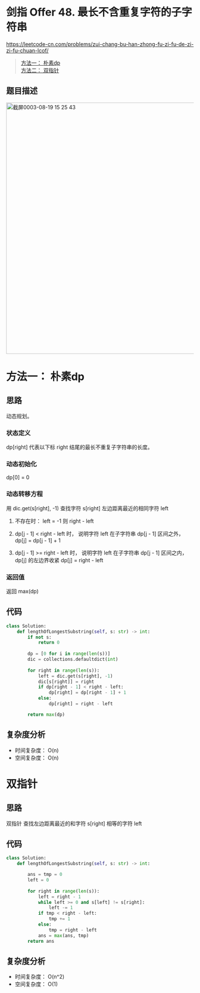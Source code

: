 剑指 Offer 48. 最长不含重复字符的子字符串
====
https://leetcode-cn.com/problems/zui-chang-bu-han-zhong-fu-zi-fu-de-zi-zi-fu-chuan-lcof/

> [方法一： 朴素dp](https://github.com/PearlCoastal/Leetcode_Solutions_python3/new/master/%E5%89%91%E6%8C%87offer#%E6%96%B9%E6%B3%95%E4%B8%80-%E6%9C%B4%E7%B4%A0dp)<br>
> [方法二： 双指针](https://github.com/PearlCoastal/Leetcode_Solutions_python3/new/master/%E5%89%91%E6%8C%87offer#%E5%8F%8C%E6%8C%87%E9%92%88)<br>

## 题目描述
<img width="673" alt="截屏0003-08-19 15 25 43" src="https://user-images.githubusercontent.com/10908630/130018643-191da0ef-7ef4-4aa3-b8b3-db48d9e20087.png">

方法一： 朴素dp
====
## 思路

动态规划。

### 状态定义

dp[right] 代表以下标 right 结尾的最长不重复子字符串的长度。

### 动态初始化

dp[0] = 0

### 动态转移方程

用 dic.get(s[right], -1) 查找字符 s[right] 左边距离最近的相同字符 left

1. 不存在时： left = -1 则 right - left 

2. dp[j - 1] < right - left 时， 说明字符 left 在子字符串 dp[j - 1] 区间之外， dp[j] = dp[j - 1] + 1

3. dp[j - 1] >= right - left 时， 说明字符 left 在子字符串 dp[j - 1] 区间之内， dp[j] 的左边界收紧 dp[j] = right - left

### 返回值

返回 max(dp)

## 代码
```python
class Solution:
    def lengthOfLongestSubstring(self, s: str) -> int:
        if not s:
            return 0
        
        dp = [0 for i in range(len(s))]
        dic = collections.defaultdict(int)
        
        for right in range(len(s)):
            left = dic.get(s[right], -1)
            dic[s[right]] = right
            if dp[right - 1] < right - left:
                dp[right] = dp[right - 1] + 1
            else:
                dp[right] = right - left

        return max(dp)
```

## 复杂度分析
- 时间复杂度： O(n)
- 空间复杂度： O(n)


双指针
====
## 思路
双指针
查找左边距离最近的和字符 s[right] 相等的字符 left


## 代码
```python
class Solution:
    def lengthOfLongestSubstring(self, s: str) -> int:

        ans = tmp = 0
        left = 0
        
        for right in range(len(s)):
            left = right - 1
            while left >= 0 and s[left] != s[right]:
                left -= 1
            if tmp < right - left:
                tmp += 1
            else:
                tmp = right - left
            ans = max(ans, tmp)
        return ans
```

## 复杂度分析
- 时间复杂度： O(n^2)
- 空间复杂度： O(1)
